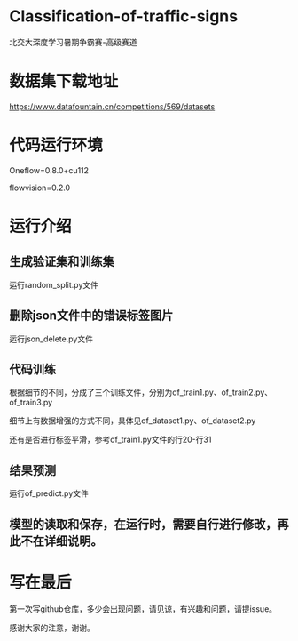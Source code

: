 # Classification-of-traffic-signs
北交大深度学习暑期争霸赛-高级赛道
# 数据集下载地址
https://www.datafountain.cn/competitions/569/datasets
# 代码运行环境
Oneflow=0.8.0+cu112

flowvision=0.2.0
# 运行介绍
## 生成验证集和训练集
运行random_split.py文件
## 删除json文件中的错误标签图片
运行json_delete.py文件
## 代码训练
根据细节的不同，分成了三个训练文件，分别为of_train1.py、of_train2.py、of_train3.py

细节上有数据增强的方式不同，具体见of_dataset1.py、of_dataset2.py

还有是否进行标签平滑，参考of_train1.py文件的行20-行31
## 结果预测
运行of_predict.py文件

## 模型的读取和保存，在运行时，需要自行进行修改，再此不在详细说明。

# 写在最后
第一次写github仓库，多少会出现问题，请见谅，有兴趣和问题，请提issue。

感谢大家的注意，谢谢。
